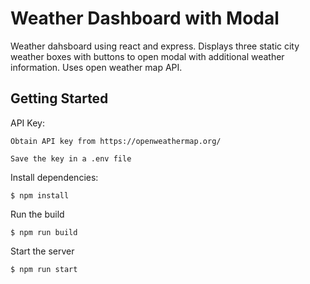 # Weather Dashboard with Modal

Weather dahsboard using react and express. Displays three static city weather boxes
with buttons to open modal with additional weather information. Uses open weather map API.

## Getting Started

API Key:
```
Obtain API key from https://openweathermap.org/

Save the key in a .env file
```

Install dependencies:
```
$ npm install
```

Run the build
```
$ npm run build
```

Start the server
```
$ npm run start
```


